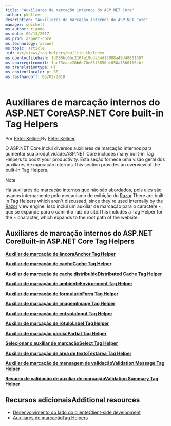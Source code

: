 ```yaml
---
title: "Auxiliares de marcação internos do ASP.NET Core"
author: pkellner
description: "Auxiliares de marcação internos do ASP.NET Core"
manager: wpickett
ms.author: riande
ms.date: 09/13/2017
ms.prod: aspnet-core
ms.technology: aspnet
ms.topic: article
uid: mvc/views/tag-helpers/builtin-th/Index
ms.openlocfilehash: 1d086bc0bc210fe19dda34d13008a49d48801607
ms.sourcegitcommit: 7ac15eaae20b6d70e65f3650af050a7880115cbf
ms.translationtype: HT
ms.contentlocale: pt-BR
ms.lasthandoff: 03/02/2018
---
```

# <a name="aspnet-core-built-in-tag-helpers"></a><span data-ttu-id="f0de5-103">Auxiliares de marcação internos do ASP.NET Core</span><span class="sxs-lookup"><span data-stu-id="f0de5-103">ASP.NET Core built-in Tag Helpers</span></span>

<span data-ttu-id="f0de5-104">Por [Peter Kellner](http://peterkellner.net)</span><span class="sxs-lookup"><span data-stu-id="f0de5-104">By [Peter Kellner](http://peterkellner.net)</span></span>

<span data-ttu-id="f0de5-105">O ASP.NET Core inclui diversos auxiliares de marcação internos para aumentar sua produtividade.</span><span class="sxs-lookup"><span data-stu-id="f0de5-105">ASP.NET Core includes many built-in Tag Helpers to boost your productivity.</span></span> <span data-ttu-id="f0de5-106">Esta seção fornece uma visão geral dos auxiliares de marcação internos.</span><span class="sxs-lookup"><span data-stu-id="f0de5-106">This section provides an overview of the built-in Tag Helpers.</span></span>

> [!NOTE]
> <span data-ttu-id="f0de5-107">Há auxiliares de marcação internos que não são abordados, pois eles são usados internamente pelo mecanismo de exibição do [Razor](xref:mvc/views/razor).</span><span class="sxs-lookup"><span data-stu-id="f0de5-107">There are built-in Tag Helpers which aren't discussed, since they're used internally by the [Razor](xref:mvc/views/razor) view engine.</span></span> <span data-ttu-id="f0de5-108">Isso inclui um auxiliar de marcação para o caractere ~, que se expande para o caminho raiz do site.</span><span class="sxs-lookup"><span data-stu-id="f0de5-108">This includes a Tag Helper for the ~ character, which expands to the root path of the website.</span></span>

## <a name="built-in-aspnet-core-tag-helpers"></a><span data-ttu-id="f0de5-109">Auxiliares de marcação internos do ASP.NET Core</span><span class="sxs-lookup"><span data-stu-id="f0de5-109">Built-in ASP.NET Core Tag Helpers</span></span>

<span data-ttu-id="f0de5-110">**[Auxiliar de marcação de âncora](xref:mvc/views/tag-helpers/builtin-th/anchor-tag-helper)**</span><span class="sxs-lookup"><span data-stu-id="f0de5-110">**[Anchor Tag Helper](xref:mvc/views/tag-helpers/builtin-th/anchor-tag-helper)**</span></span>

<span data-ttu-id="f0de5-111">**[Auxiliar de marcação de cache](xref:mvc/views/tag-helpers/builtin-th/cache-tag-helper)**</span><span class="sxs-lookup"><span data-stu-id="f0de5-111">**[Cache Tag Helper](xref:mvc/views/tag-helpers/builtin-th/cache-tag-helper)**</span></span>

<span data-ttu-id="f0de5-112">**[Auxiliar de marcação de cache distribuído](xref:mvc/views/tag-helpers/builtin-th/distributed-cache-tag-helper)**</span><span class="sxs-lookup"><span data-stu-id="f0de5-112">**[Distributed Cache Tag Helper](xref:mvc/views/tag-helpers/builtin-th/distributed-cache-tag-helper)**</span></span>

<span data-ttu-id="f0de5-113">**[Auxiliar de marcação de ambiente](xref:mvc/views/tag-helpers/builtin-th/environment-tag-helper)**</span><span class="sxs-lookup"><span data-stu-id="f0de5-113">**[Environment Tag Helper](xref:mvc/views/tag-helpers/builtin-th/environment-tag-helper)**</span></span>

[comment]: **[FormActionTagHelper](xref:mvc/views/tag-helpers/builtin-th/form-action-tag-helper)**

<span data-ttu-id="f0de5-114">**[Auxiliar de marcação de formulário](xref:mvc/views/working-with-forms#the-form-tag-helper)**</span><span class="sxs-lookup"><span data-stu-id="f0de5-114">**[Form Tag Helper](xref:mvc/views/working-with-forms#the-form-tag-helper)**</span></span>

<span data-ttu-id="f0de5-115">**[Auxiliar de marcação de imagem](xref:mvc/views/tag-helpers/builtin-th/image-tag-helper)**</span><span class="sxs-lookup"><span data-stu-id="f0de5-115">**[Image Tag Helper](xref:mvc/views/tag-helpers/builtin-th/image-tag-helper)**</span></span>

<span data-ttu-id="f0de5-116">**[Auxiliar de marcação de entrada](xref:mvc/views/working-with-forms#the-input-tag-helper)**</span><span class="sxs-lookup"><span data-stu-id="f0de5-116">**[Input Tag Helper](xref:mvc/views/working-with-forms#the-input-tag-helper)**</span></span>

<span data-ttu-id="f0de5-117">**[Auxiliar de marcação de rótulo](xref:mvc/views/working-with-forms#the-label-tag-helper)**</span><span class="sxs-lookup"><span data-stu-id="f0de5-117">**[Label Tag Helper](xref:mvc/views/working-with-forms#the-label-tag-helper)**</span></span>

[comment]: **[LinkTagHelper](xref:mvc/views/tag-helpers/builtin-th/link-tag-helper)**

[comment]: **[OptionTagHelper](xref:mvc/views/tag-helpers/builtin-th/option-tag-helper)**

[comment]: **[ScriptTagHelper](xref:mvc/views/tag-helpers/builtin-th/script-tag-helper)**

<span data-ttu-id="f0de5-118">**[Auxiliar de marcação parcial](xref:mvc/views/tag-helpers/builtin-th/partial-tag-helper)**</span><span class="sxs-lookup"><span data-stu-id="f0de5-118">**[Partial Tag Helper](xref:mvc/views/tag-helpers/builtin-th/partial-tag-helper)**</span></span>

<span data-ttu-id="f0de5-119">**[Selecionar o auxiliar de marcação](xref:mvc/views/working-with-forms#the-select-tag-helper)**</span><span class="sxs-lookup"><span data-stu-id="f0de5-119">**[Select Tag Helper](xref:mvc/views/working-with-forms#the-select-tag-helper)**</span></span>

<span data-ttu-id="f0de5-120">**[Auxiliar de marcação de área de texto](xref:mvc/views/working-with-forms#the-textarea-tag-helper)**</span><span class="sxs-lookup"><span data-stu-id="f0de5-120">**[Textarea Tag Helper](xref:mvc/views/working-with-forms#the-textarea-tag-helper)**</span></span>

<span data-ttu-id="f0de5-121">**[Auxiliar de marcação de mensagem de validação](xref:mvc/views/working-with-forms#the-validation-message-tag-helper)**</span><span class="sxs-lookup"><span data-stu-id="f0de5-121">**[Validation Message Tag Helper](xref:mvc/views/working-with-forms#the-validation-message-tag-helper)**</span></span>

<span data-ttu-id="f0de5-122">**[Resumo de validação de auxiliar de marcação](xref:mvc/views/working-with-forms#the-validation-summary-tag-helper)**</span><span class="sxs-lookup"><span data-stu-id="f0de5-122">**[Validation Summary Tag Helper](xref:mvc/views/working-with-forms#the-validation-summary-tag-helper)**</span></span>

## <a name="additional-resources"></a><span data-ttu-id="f0de5-123">Recursos adicionais</span><span class="sxs-lookup"><span data-stu-id="f0de5-123">Additional resources</span></span>

* [<span data-ttu-id="f0de5-124">Desenvolvimento do lado do cliente</span><span class="sxs-lookup"><span data-stu-id="f0de5-124">Client-side development</span></span>](xref:client-side/index)
* [<span data-ttu-id="f0de5-125">Auxiliares de marcação</span><span class="sxs-lookup"><span data-stu-id="f0de5-125">Tag Helpers</span></span>](xref:mvc/views/tag-helpers/intro)
